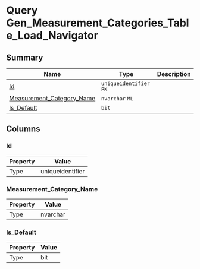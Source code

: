 # Query Gen_Measurement_Categories_Table_Load_Navigator


## Summary

| Name | Type | Description |
| - | - | --- |
|[Id](#id)|`uniqueidentifier` `PK`||
|[Measurement_Category_Name](#measurement_category_name)|`nvarchar` `ML`||
|[Is_Default](#is_default)|`bit` ||

## Columns

### Id

| Property | Value |
| - | - |
|Type|uniqueidentifier|

### Measurement_Category_Name

| Property | Value |
| - | - |
|Type|nvarchar|

### Is_Default

| Property | Value |
| - | - |
|Type|bit|


